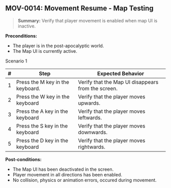 ## **MOV-0014:** Movement Resume - Map Testing  

> **Summary:** Verify that player movement is enabled when map UI is inactive.  <br>

**Preconditions:** 

- The player is in the post-apocalyptic world.
- The Map UI is currently active.

Scenario 1 

 | \# | Step | Expected Behavior | 
 |----|------|-------------------| 
 |  1 |   Press the M key in the keyboard.   | Verify that the Map UI disappears from the screen.  | 
 |  2 |   Press the W key in the keyboard   | Verify that the player moves upwards.   | 
 |  3 |   Press the A key in the keyboard   | Verify that the player moves leftwards.   |  
 |  4 |   Press the S key in the keyboard   | Verify that the player moves downwards.  |
 |  5 |   Press the D key in the keyboard   | Verify that the player moves rightwards.  |

**Post-conditions:**  

 - The Map UI has been deactivated in the screen.
 - Player movement in all directions has been enabled. 
 - No collision, physics or animation errors, occured during movement.
